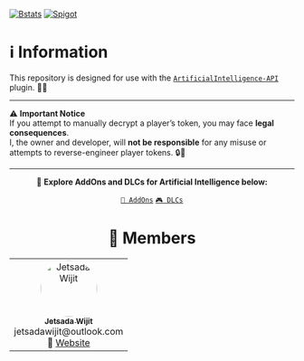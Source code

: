 [![Bstats](https://raw.githubusercontent.com/intergrav/devins-badges/refs/heads/v3/assets/cozy/available/bstats_vector.svg)](https://bstats.org/plugin/bukkit/MCEngineArtificialIntelligence/25556)
[![Spigot](https://raw.githubusercontent.com/intergrav/devins-badges/refs/heads/v3/assets/cozy/available/spigot_vector.svg)](https://www.spigotmc.org/resources/artificialintelligence-engine.124931/)

# ℹ️ Information

This repository is designed for use with the [`ArtificialIntelligence-API`](https://github.com/MCEngine/artificialintelligence-api) plugin. 🤖🔌

---

⚠️ **Important Notice**  
If you attempt to manually decrypt a player’s token, you may face **legal consequences**.  
I, the owner and developer, will **not be responsible** for any misuse or attempts to reverse-engineer player tokens. 🔒🚫

---

<div align="center">

🎯 **Explore AddOns and DLCs for Artificial Intelligence below:**

[`🧩 AddOns`](https://github.com/topics/mcengine-artificialintelligence-addon)
[`🎮 DLCs`](https://github.com/topics/mcengine-artificialintelligence-dlc)

</div>

<div align="center">

# 👥 Members

<table>
  <tr>
    <td align="center" width="150">
      <a href="https://github.com/JetsadaWijit">
        <img src="https://imgur.com/SyqKl13.png" width="100px" style="border-radius:50%;" alt="Jetsada Wijit"/><br />
        <sub><b>Jetsada Wijit</b></sub>
      </a><br/>jetsadawijit@outlook.com<br/>
      🔗 <a href="https://jetsadawijit.github.io">Website</a>
    </td>
  </tr>
</table>

</div>

